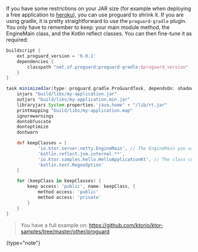 [//]: # (title: Proguard)
[//]: # (caption: Proguard)
[//]: # (category: servers)
[//]: # (permalink: /servers/deploy/proguard.html)
[//]: # (ktor_version_review: 1.0.0)

If you have some restrictions on your JAR size (for example when deploying a free application to [heroku](/servers/deploy/hosting/heroku)),
you can use proguard to shrink it. If you are using gradle, it is pretty straightforward to use the
`proguard-gradle` plugin. You only have to remember to keep: your main module method, the EngineMain
class, and the Kotlin reflect classes. You can then fine-tune it as required:


```groovy
buildscript {
    ext.proguard_version = '6.0.1'
    dependencies {
        classpath "net.sf.proguard:proguard-gradle:$proguard_version"
    }
}

task minimizedJar(type: proguard.gradle.ProGuardTask, dependsOn: shadowJar) {
    injars "build/libs/my-application.jar"
    outjars "build/libs/my-application.min.jar"
    libraryjars System.properties.'java.home' + "/lib/rt.jar"
    printmapping "build/libs/my-application.map"
    ignorewarnings
    dontobfuscate
    dontoptimize
    dontwarn

    def keepClasses = [
            'io.ktor.server.netty.EngineMain', // The EngineMain you use, netty in this case.
            'kotlin.reflect.jvm.internal.**',
            'io.ktor.samples.hello.HelloApplicationKt', // The class containing your module defined in the application.conf
            'kotlin.text.RegexOption'
    ]

    for (keepClass in keepClasses) {
        keep access: 'public', name: keepClass, {
            method access: 'public'
            method access: 'private'
        }
    }
}
```

>You have a full example on: <https://github.com/ktorio/ktor-samples/tree/master/other/proguard> 
>
>
{type="note"}